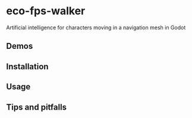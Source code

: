 # eco-fps-walker
Artificial intelligence for characters moving in a navigation mesh in Godot

## Demos

## Installation

## Usage

## Tips and pitfalls

